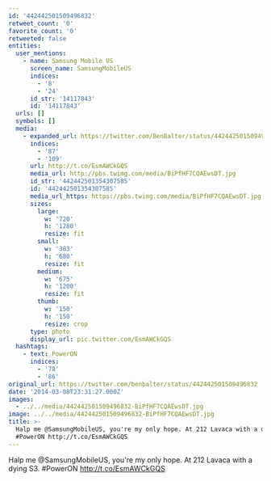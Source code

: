 ```yaml
---
id: '442442501509496832'
retweet_count: '0'
favorite_count: '0'
retweeted: false
entities:
  user_mentions:
    - name: Samsung Mobile US
      screen_name: SamsungMobileUS
      indices:
        - '8'
        - '24'
      id_str: '14117843'
      id: '14117843'
  urls: []
  symbols: []
  media:
    - expanded_url: https://twitter.com/BenBalter/status/442442501509496832/photo/1
      indices:
        - '87'
        - '109'
      url: http://t.co/EsmAWCkGQS
      media_url: http://pbs.twimg.com/media/BiPfHF7CQAEwsDT.jpg
      id_str: '442442501354307585'
      id: '442442501354307585'
      media_url_https: https://pbs.twimg.com/media/BiPfHF7CQAEwsDT.jpg
      sizes:
        large:
          w: '720'
          h: '1280'
          resize: fit
        small:
          w: '383'
          h: '680'
          resize: fit
        medium:
          w: '675'
          h: '1200'
          resize: fit
        thumb:
          w: '150'
          h: '150'
          resize: crop
      type: photo
      display_url: pic.twitter.com/EsmAWCkGQS
  hashtags:
    - text: PowerON
      indices:
        - '78'
        - '86'
original_url: https://twitter.com/benbalter/status/442442501509496832
date: '2014-03-08T23:31:27.000Z'
images:
  - ../../media/442442501509496832-BiPfHF7CQAEwsDT.jpg
image: ../../media/442442501509496832-BiPfHF7CQAEwsDT.jpg
title: >-
  Halp me @SamsungMobileUS, you're my only hope. At 212 Lavaca with a dying S3.
  #PowerON http://t.co/EsmAWCkGQS
---
```


Halp me @SamsungMobileUS, you're my only hope. At 212 Lavaca with a dying S3. #PowerON http://t.co/EsmAWCkGQS